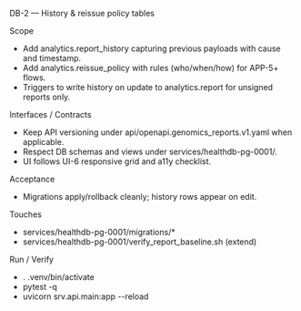 DB-2 — History & reissue policy tables

Scope
- Add analytics.report_history capturing previous payloads with cause and timestamp.
- Add analytics.reissue_policy with rules (who/when/how) for APP-5+ flows.
- Triggers to write history on update to analytics.report for unsigned reports only.

Interfaces / Contracts
- Keep API versioning under api/openapi.genomics_reports.v1.yaml when applicable.
- Respect DB schemas and views under services/healthdb-pg-0001/.
- UI follows UI-6 responsive grid and a11y checklist.

Acceptance
- Migrations apply/rollback cleanly; history rows appear on edit.

Touches
- services/healthdb-pg-0001/migrations/*
- services/healthdb-pg-0001/verify_report_baseline.sh (extend)

Run / Verify
- . .venv/bin/activate
- pytest -q
- uvicorn srv.api.main:app --reload
